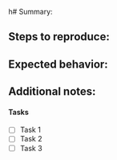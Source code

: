 h# Summary:

## Steps to reproduce:

## Expected behavior:

## Additional notes:

#### Tasks

- [ ] Task 1
- [ ] Task 2
- [ ] Task 3
